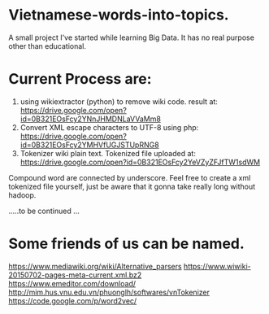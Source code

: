 # Vietnamese-words-into-topics.
A small project I've started while learning Big Data. It has no real purpose other than educational.

# Current Process are: 
1. using wikiextractor (python) to remove wiki code. result at:
https://drive.google.com/open?id=0B321EOsFcy2YNnJHMDNLaVVaMm8
2. Convert XML escape characters to UTF-8 using php:
https://drive.google.com/open?id=0B321EOsFcy2YMHVfUGJSTUpRNG8
3. Tokenizer wiki plain text. Tokenized file uploaded at:
https://drive.google.com/open?id=0B321EOsFcy2YeVZyZFJfTW1sdWM 

Compound word are connected by underscore. 
Feel free to create a xml tokenized file yourself, just be aware that it gonna take really long without hadoop.

 .....to be continued ... 
# Some friends of us can be named.
https://www.mediawiki.org/wiki/Alternative_parsers
https://www.wiwiki-20150702-pages-meta-current.xml.bz2 
https://www.emeditor.com/download/
http://mim.hus.vnu.edu.vn/phuonglh/softwares/vnTokenizer
https://code.google.com/p/word2vec/
